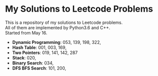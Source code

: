 My Solutions to Leetcode Problems
====
This is a repository of my solutions to Leetcode problems.  
All of them are implemented by Python3.6 and C++.  
Started from May 16.

- **Dynamic Programming**: 053, 139, 198, 322,
- **Hash Table**: 001, 003, 169,
- **Two Pointers**: 019, 141, 142, 287
- **Stack**: 020,
- **Binary Search**: 034, 
- **DFS BFS Search**: 101, 200,

